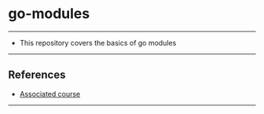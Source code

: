 # go-modules

---

* This repository covers the basics of go modules

---

## References

* [Associated course](https://app.pluralsight.com/library/courses/exploring-go-modules/table-of-contents)

---
